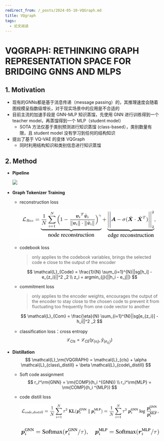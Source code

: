 ```yaml
---
redirect_from: /_posts/2024-05-10-VQGraph.md
title: VQgraph
tags:
  - 论文阅读
---
```




# VQGRAPH: RETHINKING GRAPH REPRESENTATION SPACE FOR BRIDGING GNNS AND MLPS





## 1. Motivation

* 现有的GNNs都是基于消息传递（message passing）的，其推理速度会随着图规模呈指数级增长，对于现实场景中的应用是不合适的
* 目前主流的加速手段是 GNN-MLP 知识蒸馏，先使用 GNN 进行训练得到一个 teacher model，再蒸馏得到一个 MLP（student model）
  * SOTA 方法仅基于类别预测进行知识蒸馏 (class-based），类别数量有限，且 student model 没有学习到任何的结构知识
* 提出了基于 VQ-VAE 的变体 VQGraph
  * 同时利用结构知识和类别信息进行知识蒸馏



## 2. Method

* **Pipeline**

  ![](D:\DESKTOP\ML\papers\VQGraph\figures\pipeline.png)



* **Graph Tokenizer Training**

  * reconstruction loss

    ![](https://raw.githubusercontent.com/liyle3/picgo-resources/main/202503051925792.png)

  * codebook loss

    > only applies to the codebook variables, brings the selected code e close to the output of the encoder

    $$
    \mathcal{L}_{Code} = \frac{1}{N} \sum_{i=1}^{N}||sg[h_i] - e_{z_i}||^2 _2 \\
    z_i = argmin_{j}{||h_i - e_j||}
    $$

    

  * commitment loss

    > only applies to the encoder weights, encourages the output of the encoder to stay close to the chosen code to prevent it from fluctuating too frequently from one code vector to another

    $$
    \mathcal{L}_{Com} = \frac{\eta}{N} \sum_{i=1}^{N}||sg[e_{z_i}] - h_i||^2 _2
    $$

    

  * classification loss：cross entropy
    $$
    \mathcal{L}_{Cls} = \mathcal{L}_{CE}(y_{\{v_i\}}, \hat y_{\{e_{z_i}\}})
    $$
    
    
    

* **Distillation**
  $$
  \mathcal{L}_\rm{VQGRAPH} = \mathcal{L}_{cls} + \alpha \mathcal{L}_{class\_distill} + \beta \mathcal{L}_{code\_distill} 
  $$
  

  * Soft code assignment
    $$
    r_i^\rm{GNN} = \rm{COMP}(h_i ^{GNN}) \\
    r_i^\rm{MLP} = \rm{COMP}(h_i ^{MLP}) 
    $$

  * code distill loss

    ![](https://raw.githubusercontent.com/liyle3/picgo-resources/main/202503051925883.png)

    ![](https://raw.githubusercontent.com/liyle3/picgo-resources/main/202503051926123.png)